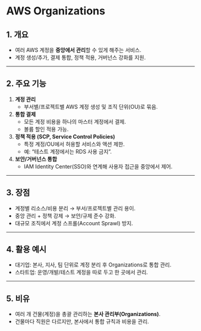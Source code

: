 # AWS Organizations

## 1. 개요
- 여러 AWS 계정을 **중앙에서 관리**할 수 있게 해주는 서비스.
- 계정 생성/추가, 결제 통합, 정책 적용, 거버넌스 강화를 지원.

---

## 2. 주요 기능
1. **계정 관리**
   - 부서별/프로젝트별 AWS 계정 생성 및 조직 단위(OU)로 묶음.
2. **통합 결제**
   - 모든 계정 비용을 하나의 마스터 계정에서 결제.
   - 볼륨 할인 적용 가능.
3. **정책 적용 (SCP, Service Control Policies)**
   - 특정 계정/OU에서 허용할 서비스와 액션 제한.
   - 예: “테스트 계정에서는 RDS 사용 금지”.
4. **보안/거버넌스 통합**
   - IAM Identity Center(SSO)와 연계해 사용자 접근을 중앙에서 제어.

---

## 3. 장점
- 계정별 리소스/비용 분리 → 부서/프로젝트별 관리 용이.
- 중앙 관리 + 정책 강제 → 보안/규제 준수 강화.
- 대규모 조직에서 계정 스프롤(Account Sprawl) 방지.

---

## 4. 활용 예시
- 대기업: 본사, 지사, 팀 단위로 계정 분리 후 Organizations로 통합 관리.
- 스타트업: 운영/개발/테스트 계정을 따로 두고 한 곳에서 관리.

---

## 5. 비유
- 여러 개 건물(계정)을 총괄 관리하는 **본사 관리부(Organizations)**.
- 건물마다 직원은 다르지만, 본사에서 통합 규칙과 비용을 관리.
